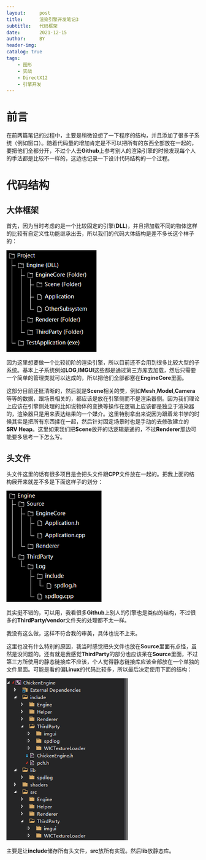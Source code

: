 ```yaml
---
layout:     post
title:      渲染引擎开发笔记3
subtitle:   代码框架
date:       2021-12-15
author:     BY
header-img: 
catalog: true
tags:
    - 图形
    - 实战
    - DirectX12
    - 引擎开发
---
```

# 前言

在前两篇笔记的过程中，主要是稍微设想了一下程序的结构，并且添加了很多子系统（例如窗口）。随着代码量的增加肯定是不可以把所有的东西全部放在一起的，要把他们全都分开，不过个人去**Github**上参考别人的渲染引擎的时候发现每个人的手法都是比较不一样的，这边也记录一下设计代码结构的一个过程。

# 代码结构

## 大体框架

首先，因为当时考虑的是一个比较固定的引擎(**DLL**)，并且把加载不同的物体这样的比较有自定义性功能继承出去，所以我们的代码大体结构是差不多长这个样子的：

![](/img/in-post/engine/3/code_structure.png)

因为这里想要做一个比较初阶的渲染引擎，所以目前还不会用到很多比较大型的子系统。基本上子系统例如**LOG**,**IMGUI**这些都是通过第三方库去加载，然后只需要一个简单的管理类就可以达成的，所以把他们全部都塞在**EngineCore**里面。

这部分目前还挺清晰的，然后就是**Scene**相关的类，例如**Mesh**,**Model**,**Camera**等等的数据，跟场景相关的，都应该是放在引擎侧而不是渲染器侧。因为我们理论上应该在引擎侧处理的比如说物体的变换等操作在逻辑上应该都是独立于渲染器的，渲染器只是用来表达结果的一个媒介。这里特别拿出来说因为跟着龙书学的时候其实是把所有东西揉在一起，然后针对固定场景时也是手动的去修改建立的**SRV Heap**。这里如果我们把**Scene**放开的话逻辑是通的，不过**Renderer**那边可能要多思考一下怎么写。

## 头文件

头文件这里的话有很多项目是会把头文件跟**CPP**文件放在一起的。把我上面的结构展开来就差不多是下面这样子的划分：

![](/img/in-post/engine/3/header.png)

其实挺不错的，可以用，我看很多**Github**上别人的引擎也是类似的结构，不过很多的**ThirdParty/vendor**文件夹的处理都不太一样。

我没有这么做，这样不符合我的审美，具体也说不上来。

这里也没有什么特别的原因，我当时感觉把头文件也放在**Source**里面有点怪，虽然是没问题的。还有就是我感觉**ThirdParty**的部分也应该呆在**Source**里面，不过第三方所使用的静态链接库不应该，个人觉得静态链接库应该全部放在一个单独的文件里面。可能是看的偏**Linux**的代码比较多，所以最后决定使用下面的结构：

![](/img/in-post/engine/3/finalcodestructure.png)

主要是让**include**储存所有头文件，**src**放所有实现。然后**lib**放静态库。
